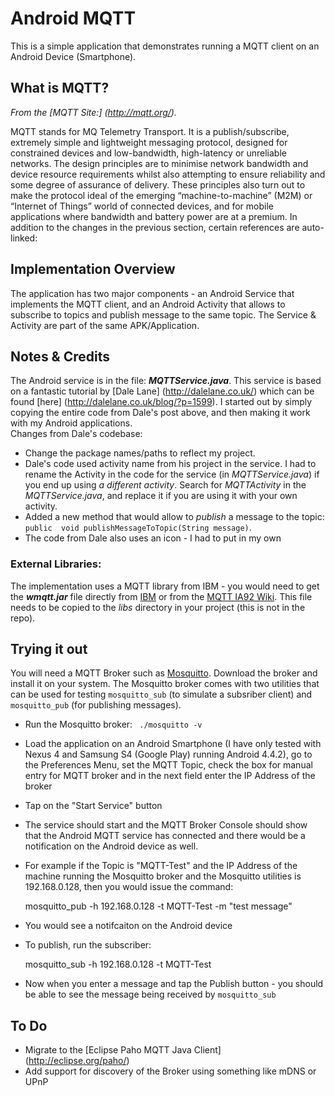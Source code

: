 Android MQTT 
============

This is a simple application that demonstrates running a MQTT client on an Android Device (Smartphone). 

What is MQTT?
-------------

*From the [MQTT Site:] (http://mqtt.org/).* 

MQTT stands for MQ Telemetry Transport. It is a publish/subscribe, extremely simple and lightweight messaging protocol, designed for constrained devices and low-bandwidth, high-latency or unreliable networks. The design principles are to minimise network bandwidth and device resource requirements whilst also attempting to ensure reliability and some degree of assurance of delivery. These principles also turn out to make the protocol ideal of the emerging “machine-to-machine” (M2M) or “Internet of Things” world of connected devices, and for mobile applications where bandwidth and battery power are at a premium.
In addition to the changes in the previous section, certain references are auto-linked:

Implementation Overview
-----------------------

The application has two major components - an Android Service that implements the MQTT client, and an Android Activity that allows to subscribe to topics and publish message to the same topic. The Service & Activity are part of the same APK/Application.

Notes & Credits
---------------

The Android service is in the file: **_MQTTService.java_**. This service is based on a fantastic tutorial by [Dale Lane] (http://dalelane.co.uk/) which can be found [here] (http://dalelane.co.uk/blog/?p=1599). I started out by simply copying the entire code from Dale's post above, and then making it work with my Android applications.  
Changes from Dale's codebase:
* Change the package names/paths to reflect my project.
* Dale's code used activity name from his project in the service. I had to rename the Activity in the code for the service (in _MQTTService.java_) if you end up using _a different activity_. Search for _MQTTActivity_ in the _MQTTService.java_, and replace it if you are using it with your own activity.
* Added a new method that would allow to _publish_ a message to the topic: `public  void publishMessageToTopic(String message)`.
* The code from Dale also uses an icon - I had to put in my own

### External Libraries:

The implementation uses a MQTT library from IBM - you would need to get the **_wmqtt.jar_** file directly from [IBM](http://www-01.ibm.com/support/docview.wss?rs=171&uid=swg24006006&loc=en_US&cs=utf-8&lang=en) or from the [MQTT IA92 Wiki](http://mqtt.org/wiki/doku.php/ia92). This file needs to be copied to the _libs_ directory in your project (this is not in the repo).

Trying it out
-------------

You will need a MQTT Broker such as [Mosquitto](http://mosquitto.org/). Download the broker and install it on your system. The Mosquitto broker comes with two utilities that can be used for testing `mosquitto_sub` (to simulate a subsriber client) and `mosquitto_pub` (for publishing messages).

* Run the Mosquitto broker: ` ./mosquitto -v`
* Load the application on an Android Smartphone (I have only tested with Nexus 4 and Samsung S4 (Google Play) running Android 4.4.2), go to the Preferences Menu, set the MQTT Topic, check the box for manual entry for MQTT broker and in the next field enter the IP Address of the broker
* Tap on the "Start Service" button
* The service should start and the MQTT Broker Console should show that the Android MQTT service has connected and there would be a notification on the Android device as well.
* For example if the Topic is "MQTT-Test" and the IP Address of the machine running the Mosquitto broker and the Mosquitto utilities is 192.168.0.128, then you would issue the command:

    mosquitto_pub -h 192.168.0.128 -t MQTT-Test -m "test message"


* You would see a notifcaiton on the Android device 
* To publish, run the subscriber:

    mosquitto_sub -h 192.168.0.128 -t MQTT-Test

* Now when you enter a message and tap the Publish button - you should be able to see the message being received by `mosquitto_sub`

To Do
-----

* Migrate to the [Eclipse Paho MQTT Java Client] (http://eclipse.org/paho/)
* Add support for discovery of the Broker using something like mDNS or UPnP

